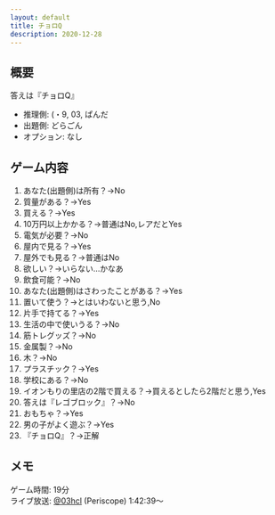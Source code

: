 ```yaml
---
layout: default
title: チョロQ
description: 2020-12-28
---
```


## 概要

答えは『チョロQ』

- 推理側: (・9, 03, ぱんだ
- 出題側: どらごん
- オプション: なし

## ゲーム内容

1. あなた(出題側)は所有？→No
2. 質量がある？→Yes
3. 買える？→Yes
4. 10万円以上かかる？→普通はNo,レアだとYes
5. 電気が必要？→No
6. 屋内で見る？→Yes
7. 屋外でも見る？→普通はNo
8. 欲しい？→いらない…かなあ
9. 飲食可能？→No
10. あなた(出題側)はさわったことがある？→Yes
11. 置いて使う？→とはいわないと思う,No
12. 片手で持てる？→Yes
13. 生活の中で使いうる？→No
14. 筋トレグッズ？→No
15. 金属製？→No
16. 木？→No
17. プラスチック？→Yes
18. 学校にある？→No
19. イオンもりの里店の2階で買える？→買えるとしたら2階だと思う,Yes
20. 答えは『レゴブロック』？→No
21. おもちゃ？→Yes
22. 男の子がよく遊ぶ？→Yes
23. 『チョロQ』？→正解

## メモ

ゲーム時間: 19分  
ライブ放送: [@03hcl](https://www.periscope.tv/03hcl/1yNGaWlvEPdxj?t=1h42m39s) (Periscope) 1:42:39～
